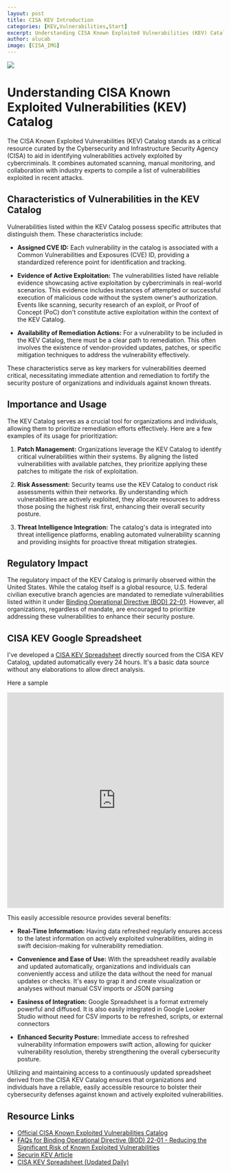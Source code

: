 ```yaml
---
layout: post
title: CISA KEV Introduction
categories: [KEV,Vulnerabilities,Start]
excerpt: Understanding CISA Known Exploited Vulnerabilities (KEV) Catalog, it's impact and structure 
author: alucab
image: [CISA_IMG]
---
```


![][CISA_IMG]

# Understanding CISA Known Exploited Vulnerabilities (KEV) Catalog

The CISA Known Exploited Vulnerabilities (KEV) Catalog stands as a critical resource curated by the Cybersecurity and Infrastructure Security Agency (CISA) to aid in identifying vulnerabilities actively exploited by cybercriminals. It combines automated scanning, manual monitoring, and collaboration with industry experts to compile a list of vulnerabilities exploited in recent attacks.

## Characteristics of Vulnerabilities in the KEV Catalog

Vulnerabilities listed within the KEV Catalog possess specific attributes that distinguish them. These characteristics include:

- **Assigned CVE ID:** Each vulnerability in the catalog is associated with a Common Vulnerabilities and Exposures (CVE) ID, providing a standardized reference point for identification and tracking.

- **Evidence of Active Exploitation:** The vulnerabilities listed have reliable evidence showcasing active exploitation by cybercriminals in real-world scenarios. This evidence includes instances of attempted or successful execution of malicious code without the system owner's authorization. Events like scanning, security research of an exploit, or Proof of Concept (PoC) don't constitute active exploitation within the context of the KEV Catalog.

- **Availability of Remediation Actions:** For a vulnerability to be included in the KEV Catalog, there must be a clear path to remediation. This often involves the existence of vendor-provided updates, patches, or specific mitigation techniques to address the vulnerability effectively.

These characteristics serve as key markers for vulnerabilities deemed critical, necessitating immediate attention and remediation to fortify the security posture of organizations and individuals against known threats.



## Importance and Usage

The KEV Catalog serves as a crucial tool for organizations and individuals, allowing them to prioritize remediation efforts effectively. Here are a few examples of its usage for prioritization:

1. **Patch Management:** Organizations leverage the KEV Catalog to identify critical vulnerabilities within their systems. By aligning the listed vulnerabilities with available patches, they prioritize applying these patches to mitigate the risk of exploitation.

2. **Risk Assessment:** Security teams use the KEV Catalog to conduct risk assessments within their networks. By understanding which vulnerabilities are actively exploited, they allocate resources to address those posing the highest risk first, enhancing their overall security posture.

3. **Threat Intelligence Integration:** The catalog's data is integrated into threat intelligence platforms, enabling automated vulnerability scanning and providing insights for proactive threat mitigation strategies.

## Regulatory Impact

The regulatory impact of the KEV Catalog is primarily observed within the United States. While the catalog itself is a global resource, U.S. federal civilian executive branch agencies are mandated to remediate vulnerabilities listed within it under [Binding Operational Directive (BOD) 22-01](https://www.cisa.gov/news-events/directives/bod-22-01-reducing-significant-risk-known-exploited-vulnerabilities). 
However, all organizations, regardless of mandate, are encouraged to prioritize addressing these vulnerabilities to enhance their security posture.

## CISA KEV Google Spreadsheet

I've developed a [CISA KEV Spreadsheet][CISA_GSHEET] directly sourced from the CISA KEV Catalog, updated automatically every 24 hours. It's a basic data source without any elaborations to allow direct analysis.

Here a sample

<div style="text-align: center"> 
<iframe frameborder="0" width="100%" height="500px" scrolling="no" allowfullscreen src="https://docs.google.com/spreadsheets/d/e/2PACX-1vQ2rjzP8U9wgDcgP-HEsag9E1Gz3QG2ED8OGioPMnVuCjvwm8pGhsdapgsfadO0JO3xYdcUa6kEa61t/pubhtml?gid=0&amp;single=true&amp;widget=true&amp;headers=false"></iframe>
</div>

This easily accessible resource provides several benefits:

- **Real-Time Information:** Having data refreshed regularly ensures access to the latest information on actively exploited vulnerabilities, aiding in swift decision-making for vulnerability remediation.

- **Convenience and Ease of Use:** With the spreadsheet readily available and updated automatically, organizations and individuals can conveniently access and utilize the data without the need for manual updates or checks. It's easy to grap it and create visualization or analyses without manual CSV imports or JSON parsing

- **Easiness of Integration:** Google Spreadsheet is a format extremely powerful and diffused. It is also easily integrated in Google Looker Studio without need for CSV imports to be refreshed, scripts, or external connectors

- **Enhanced Security Posture:** Immediate access to refreshed vulnerability information empowers swift action, allowing for quicker vulnerability resolution, thereby strengthening the overall cybersecurity posture.


Utilizing and maintaining access to a continuously updated spreadsheet derived from the CISA KEV Catalog ensures that organizations and individuals have a reliable, easily accessible resource to bolster their cybersecurity defenses against known and actively exploited vulnerabilities.

## Resource Links

- [Official CISA Known Exploited Vulnerabilities Catalog](https://www.cisa.gov/resources-tools/resources/kev-catalog)
- [FAQs for Binding Operational Directive (BOD) 22-01 - Reducing the Significant Risk of Known Exploited Vulnerabilities](https://www.cisa.gov/news-events/directives/bod-22-01-reducing-significant-risk-known-exploited-vulnerabilities)
- [Securin KEV Article](https://www.securin.io/articles/cisa-launches-known-exploited-vulnerabilities-catalog/)
- [CISA KEV Spreadsheet (Updated Daily)][CISA_GSHEET]



[CISA_IMG]: https://blogger.googleusercontent.com/img/b/R29vZ2xl/AVvXsEhmRFG6Xp2cUYbmQgYLPwJuEEH2i8lUIEEtMoycnyzKS4e_KBv14tfmALTtvYtvJnFKo9OUzj7LFyd1u8FTd3Nd2lgFa4dp2s3eO2lpolSYcLaiX0aUXs6DKPYgW5akbJlbKA6aC043prrHMAlJ0zZMxRu-r-eCdfJQTrJ90bjDOBQuCpMrAhn_n5-s/s728-rw-ft-e30/cisa.png
[CISA_GSHEET]: https://docs.google.com/spreadsheets/d/1Wk--S5xrii8-7QJsapKlqMfWYk7xPOzfnLDQc1msR4o/edit?usp=sharing